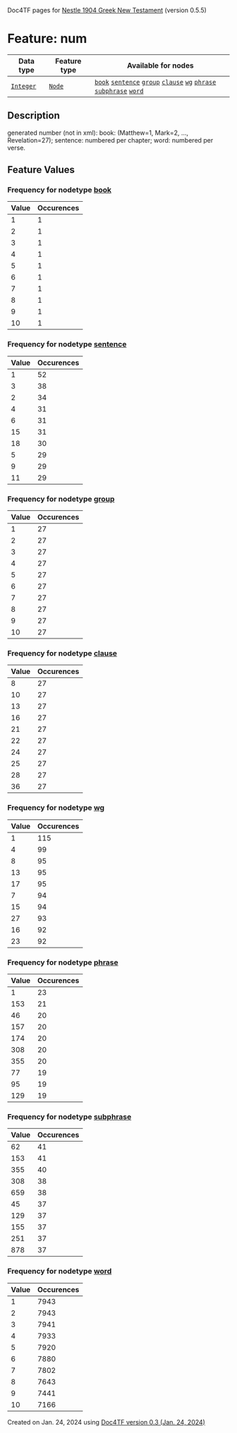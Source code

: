 Doc4TF pages for [Nestle 1904 Greek New Testament](https://github.com/saulocantanhede/tfgreek2/tree/master/tf) (version 0.5.5)
# Feature: num
Data type|Feature type|Available for nodes
---|---|---
[`Integer`](featurebydatatype.md#integer)|[`Node`](featurebytype.md#node)| [`book`](featurebynodetype.md#book)  [`sentence`](featurebynodetype.md#sentence)  [`group`](featurebynodetype.md#group)  [`clause`](featurebynodetype.md#clause)  [`wg`](featurebynodetype.md#wg)  [`phrase`](featurebynodetype.md#phrase)  [`subphrase`](featurebynodetype.md#subphrase)  [`word`](featurebynodetype.md#word) 
## Description
generated number (not in xml): book: (Matthew=1, Mark=2, ..., Revelation=27); sentence: numbered per chapter; word: numbered per verse.
## Feature Values
### Frequency for nodetype [book](featurebynodetype.md#book)
Value|Occurences
---|---
1|1
2|1
3|1
4|1
5|1
6|1
7|1
8|1
9|1
10|1
### Frequency for nodetype [sentence](featurebynodetype.md#sentence)
Value|Occurences
---|---
1|52
3|38
2|34
4|31
6|31
15|31
18|30
5|29
9|29
11|29
### Frequency for nodetype [group](featurebynodetype.md#group)
Value|Occurences
---|---
1|27
2|27
3|27
4|27
5|27
6|27
7|27
8|27
9|27
10|27
### Frequency for nodetype [clause](featurebynodetype.md#clause)
Value|Occurences
---|---
8|27
10|27
13|27
16|27
21|27
22|27
24|27
25|27
28|27
36|27
### Frequency for nodetype [wg](featurebynodetype.md#wg)
Value|Occurences
---|---
1|115
4|99
8|95
13|95
17|95
7|94
15|94
27|93
16|92
23|92
### Frequency for nodetype [phrase](featurebynodetype.md#phrase)
Value|Occurences
---|---
1|23
153|21
46|20
157|20
174|20
308|20
355|20
77|19
95|19
129|19
### Frequency for nodetype [subphrase](featurebynodetype.md#subphrase)
Value|Occurences
---|---
62|41
153|41
355|40
308|38
659|38
45|37
129|37
155|37
251|37
878|37
### Frequency for nodetype [word](featurebynodetype.md#word)
Value|Occurences
---|---
1|7943
2|7943
3|7941
4|7933
5|7920
6|7880
7|7802
8|7643
9|7441
10|7166
 

Created on Jan. 24, 2024 using [Doc4TF  version 0.3 (Jan. 24, 2024)](https://github.com/tonyjurg/Doc4TF) 